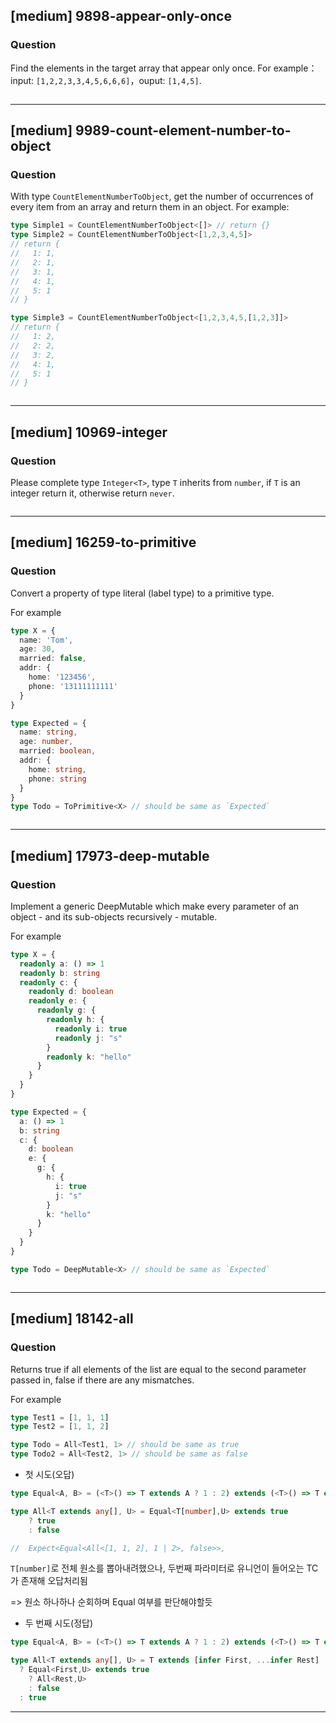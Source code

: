 
## [medium] 9898-appear-only-once

  ### Question

  Find the elements in the target array that appear only once. For example：input: `[1,2,2,3,3,4,5,6,6,6]`，ouput: `[1,4,5]`.

```ts
```

------

## [medium] 9989-count-element-number-to-object

### Question

  With type ``CountElementNumberToObject``, get the number of occurrences of every item from an array and return them in an object. For example:

  ```ts
  type Simple1 = CountElementNumberToObject<[]> // return {}
  type Simple2 = CountElementNumberToObject<[1,2,3,4,5]>
  // return {
  //   1: 1,
  //   2: 1,
  //   3: 1,
  //   4: 1,
  //   5: 1
  // }

  type Simple3 = CountElementNumberToObject<[1,2,3,4,5,[1,2,3]]>
  // return {
  //   1: 2,
  //   2: 2,
  //   3: 2,
  //   4: 1,
  //   5: 1
  // }
  ```

```ts
```

------

## [medium] 10969-integer

  ### Question

  Please complete type `Integer<T>`, type `T` inherits from `number`, if `T` is an integer return it, otherwise return `never`.


```ts
```

------

## [medium] 16259-to-primitive

 ### Question

  Convert a property of type literal (label type) to a primitive type.

  For example

  ```typescript
  type X = {
    name: 'Tom',
    age: 30,
    married: false,
    addr: {
      home: '123456',
      phone: '13111111111'
    }
  }

  type Expected = {
    name: string,
    age: number,
    married: boolean,
    addr: {
      home: string,
      phone: string
    }
  }
  type Todo = ToPrimitive<X> // should be same as `Expected`
  ```

```ts
```

------

## [medium] 17973-deep-mutable

  ### Question

  Implement a generic DeepMutable<T> which make every parameter of an object - and its sub-objects recursively - mutable.

  For example

  ```ts
  type X = {
    readonly a: () => 1
    readonly b: string
    readonly c: {
      readonly d: boolean
      readonly e: {
        readonly g: {
          readonly h: {
            readonly i: true
            readonly j: "s"
          }
          readonly k: "hello"
        }
      }
    }
  }

  type Expected = {
    a: () => 1
    b: string
    c: {
      d: boolean
      e: {
        g: {
          h: {
            i: true
            j: "s"
          }
          k: "hello"
        }
      }
    }
  }

  type Todo = DeepMutable<X> // should be same as `Expected`
  ```

```ts
```

------

## [medium] 18142-all

  ### Question

  Returns true if all elements of the list are equal to the second parameter passed in, false if there are any mismatches.

  For example

  ```ts
  type Test1 = [1, 1, 1]
  type Test2 = [1, 1, 2]

  type Todo = All<Test1, 1> // should be same as true
  type Todo2 = All<Test2, 1> // should be same as false
  ```

* 첫 시도(오답)
```ts
type Equal<A, B> = (<T>() => T extends A ? 1 : 2) extends (<T>() => T extends B ? 1 : 2) ? true : false;

type All<T extends any[], U> = Equal<T[number],U> extends true
    ? true
    : false

//  Expect<Equal<All<[1, 1, 2], 1 | 2>, false>>,
```

`T[number]`로 전체 원소를 뽑아내려했으나, 두번째 파라미터로 유니언이 들어오는 TC가 존재해 오답처리됨

=> 원소 하나하나 순회하며 Equal 여부를 판단해야할듯


* 두 번째 시도(정답)
```ts
type Equal<A, B> = (<T>() => T extends A ? 1 : 2) extends (<T>() => T extends B ? 1 : 2) ? true : false;

type All<T extends any[], U> = T extends [infer First, ...infer Rest]
  ? Equal<First,U> extends true
    ? All<Rest,U>
    : false
  : true
```

------